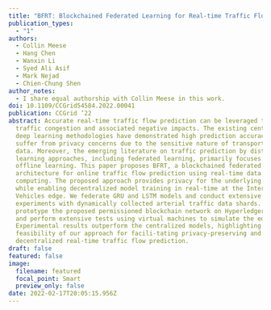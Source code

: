 ```yaml
---
title: "BFRT: Blockchained Federated Learning for Real-time Traffic Flow Prediction"
publication_types:
  - "1"
authors:
  - Collin Meese
  - Hang Chen
  - Wanxin Li
  - Syed Ali Asif
  - Mark Nejad
  - Chien-Chung Shen
author_notes:
  - I share equal authorship with Collin Meese in this work.
doi: 10.1109/CCGrid54584.2022.00041
publication: CCGrid ’22
abstract: Accurate real-time traffic flow prediction can be leveraged to relieve
  traffic congestion and associated negative impacts. The existing centralized
  deep learning methodologies have demonstrated high prediction accuracy, but
  suffer from privacy concerns due to the sensitive nature of transportation
  data. Moreover, the emerging literature on traffic prediction by distributed
  learning approaches, including federated learning, primarily focuses on
  offline learning. This paper proposes BFRT, a blockchained federated learning
  architecture for online traffic flow prediction using real-time data and edge
  computing. The proposed approach provides privacy for the underlying data,
  while enabling decentralized model training in real-time at the Internet of
  Vehicles edge. We federate GRU and LSTM models and conduct extensive
  experiments with dynamically collected arterial traffic data shards. We
  prototype the proposed permissioned blockchain network on Hyperledger Fabric
  and perform extensive tests using virtual machines to simulate the edge nodes.
  Experimental results outperform the centralized models, highlighting the
  feasibility of our approach for facili-tating privacy-preserving and
  decentralized real-time traffic flow prediction.
draft: false
featured: false
image:
  filename: featured
  focal_point: Smart
  preview_only: false
date: 2022-02-17T20:05:15.956Z
---
```

